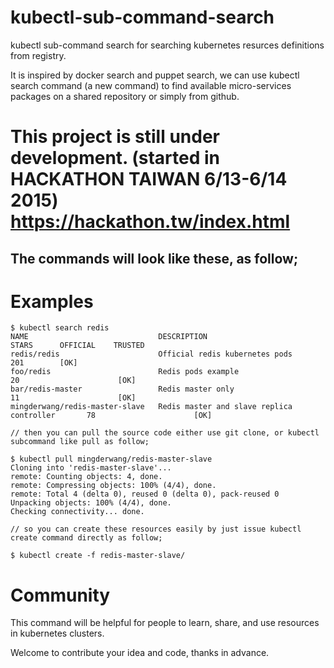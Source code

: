 # kubectl-sub-command-search
kubectl sub-command search for searching kubernetes resurces definitions from registry.
<p/>
It is inspired by docker search and puppet search, we can use kubectl search command (a new command) to find available micro-services packages on a shared repository or simply from github.

# This project is still under development. (started in HACKATHON TAIWAN 6/13-6/14 2015) https://hackathon.tw/index.html

## The commands will look like these, as follow;
# Examples
```
$ kubectl search redis
NAME                             DESCRIPTION                                     STARS      OFFICIAL    TRUSTED
redis/redis                      Official redis kubernetes pods                  201        [OK]
foo/redis                        Redis pods example                              20                      [OK]
bar/redis-master                 Redis master only                               11                      [OK]
mingderwang/redis-master-slave   Redis master and slave replica controller       78                      [OK]

// then you can pull the source code either use git clone, or kubectl subcommand like pull as follow;

$ kubectl pull mingderwang/redis-master-slave
Cloning into 'redis-master-slave'...
remote: Counting objects: 4, done.
remote: Compressing objects: 100% (4/4), done.
remote: Total 4 (delta 0), reused 0 (delta 0), pack-reused 0
Unpacking objects: 100% (4/4), done.
Checking connectivity... done.

// so you can create these resources easily by just issue kubectl create command directly as follow;

$ kubectl create -f redis-master-slave/
```
# Community
This command will be helpful for people to learn, share, and use resources in kubernetes clusters.
<p/>
Welcome to contribute your idea and code, thanks in advance.


